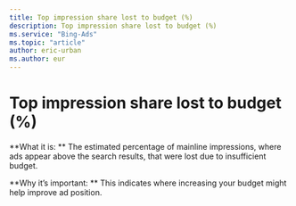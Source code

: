 ```yaml
---
title: Top impression share lost to budget (%)
description: Top impression share lost to budget (%)
ms.service: "Bing-Ads"
ms.topic: "article"
author: eric-urban
ms.author: eur
---
```


# Top impression share lost to budget (%)

**What it is: ** The estimated percentage of mainline impressions, where ads appear above the search results, that were lost due to insufficient budget.

**Why it’s important: ** This indicates where increasing your budget might help improve ad position.


